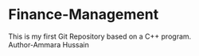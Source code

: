 # Finance-Management
This is my first Git Repository based on a C++ program.
<br>
Author-Ammara Hussain
